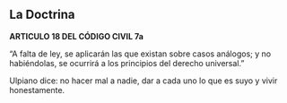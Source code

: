 ## La Doctrina

**ARTICULO 18 DEL CÓDIGO CIVIL 7a**

“A falta de ley, se aplicarán las que existan sobre casos análogos; y no habiéndolas, se ocurrirá a los principios del derecho universal.”

Ulpiano dice: no hacer mal a nadie, dar a cada uno lo que es suyo y vivir honestamente.
